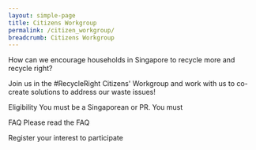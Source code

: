 ```yaml
---
layout: simple-page
title: Citizens Workgroup
permalink: /citizen_workgroup/
breadcrumb: Citizens Workgroup
---
```




How can we encourage households in Singapore to recycle more and recycle right?

Join us in the #RecycleRight Citizens' Workgroup and work with us to co-create solutions to address our waste issues!


Eligibility
You must be a Singaporean or PR.
You must 


FAQ
Please read the FAQ

Register your interest to participate

